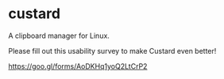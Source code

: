 # custard
A clipboard manager for Linux. 

Please fill out this usability survey to make Custard even better!

https://goo.gl/forms/AoDKHq1yoQ2LtCrP2
